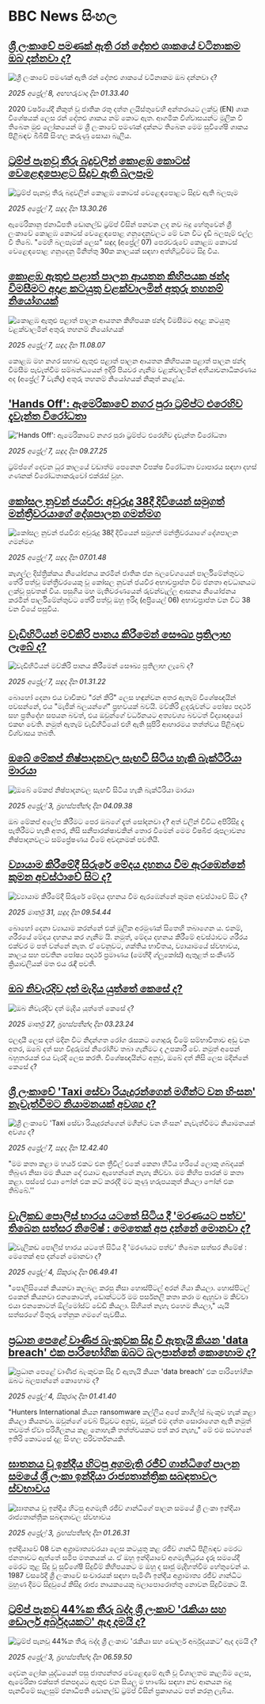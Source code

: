 # BBC News සිංහල## [ශ්‍රී ලංකාවේ පමණක් ඇති රන් දෝතළු ශාකයේ වටිනාකම ඔබ දන්නවා ද?](https://www.bbc.com/sinhala/articles/cwynggz5nv0o?at_campaign=githubrss)![ශ්‍රී ලංකාවේ පමණක් ඇති රන් දෝතළු ශාකයේ වටිනාකම ඔබ දන්නවා ද?](https://ichef.bbci.co.uk/ace/standard/240/cpsprodpb/8c8c/live/ec2373b0-13da-11f0-8735-97934b501932.jpg)_2025 අප්‍රේල් 8, අඟහරුවාදා දින 01.33.40_2020 වර්ෂයේදී නිකුත් වූ ජාතික රතු දත්ත ලයිස්තුවෙහි අන්තරායට ලක්වූ  (EN) ශාක විශේෂයක් ලෙස රන් දෝතළු ශාකය නම් කොට ඇත.
ආගමික විශ්වාසයන්ට මූලික වී තිබෙන මුළු ලෝකයෙන් ම ශ්‍රී ලංකාවේ පමණක් දක්නට තිබෙන මෙම සුවිශේෂි ශාකය පිළිබඳව බීබීසී සිංහල කරුණු සොයා බැලීය.## [ට්‍රම්ප් පැනවූ තීරු බදුවලින් කොළඹ කොටස් වෙළෙඳපොළට සිදුව ඇති බලපෑම](https://www.bbc.com/sinhala/articles/cze1dgkdn3ro?at_campaign=githubrss)![ට්‍රම්ප් පැනවූ තීරු බදුවලින් කොළඹ කොටස් වෙළෙඳපොළට සිදුව ඇති බලපෑම](https://ichef.bbci.co.uk/ace/standard/240/cpsprodpb/9f4b/live/71388760-13af-11f0-b234-07dc7691c360.png)_2025 අප්‍රේල් 7, සඳුදා දින 13.30.26_ඇමෙරිකානු ජනාධිපති ඩොනල්ඩ් ට්‍රම්ප් විසින් පනවන ලද නව බදු හේතුවෙන් ශ්‍රී ලංකාවේ කොළඹ කොටස් වෙළෙඳපොළ ගනුදෙනුවලට මේ වන විට දැඩි බලපෑම් එල්ල වී තිබේ. "මෙහි බලපෑමක් ලෙස" සඳුදා (අප්‍රේල් 07) පෙරවරුවේ කොළඹ කොටස් වෙළෙඳපොළ ගනුදෙනු මිනිත්තු 30ක කාලයක් සඳහා අත්හිටුවීමට සිදු විය.## [කොළඹ ඇතුළු පළාත් පාලන ආයතන කිහිපයක ඡන්ද විමසීමට අදාළ කටයුතු වළක්වාලමින් අතුරු තහනම් නියෝගයක්](https://www.bbc.com/sinhala/articles/c0jzgwjxv05o?at_campaign=githubrss)![කොළඹ ඇතුළු පළාත් පාලන ආයතන කිහිපයක ඡන්ද විමසීමට අදාළ කටයුතු වළක්වාලමින් අතුරු තහනම් නියෝගයක්](https://ichef.bbci.co.uk/ace/standard/240/cpsprodpb/662c/live/b347f290-139f-11f0-8c3e-ab5924cb0c94.jpg)_2025 අප්‍රේල් 7, සඳුදා දින 11.08.07_කොළඹ මහ නගර සභාව ඇතුළු පළාත් පාලන ආයතන කිහිපයක පළාත්  පාලන ඡන්ද විමසීම පැවැත්වීම සම්බන්ධයෙන් ඉදිරි පියවර ගැනීම වළක්වාලමින් අභියාචනාධිකරණය අද (අප්‍රේල් 7 වැනිදා) අතුරු තහනම් නියෝගයක් නිකුත් කළේය.## ['Hands Off': ඇමෙරිකාවේ නගර පුරා ට්‍රම්ප්ට එරෙහිව දැවැන්ත විරෝධතා](https://www.bbc.com/sinhala/articles/c9dj5d38yywo?at_campaign=githubrss)!['Hands Off': ඇමෙරිකාවේ නගර පුරා ට්‍රම්ප්ට එරෙහිව දැවැන්ත විරෝධතා](https://ichef.bbci.co.uk/ace/standard/240/cpsprodpb/b86b/live/4fce84e0-1255-11f0-85e1-a7c7566b3211.jpg)_2025 අප්‍රේල් 7, සඳුදා දින 09.27.25_ට්‍රම්ප්ගේ දෙවන ධූර කාලයේ වඩාත්ම පෙනෙන විපක්ෂ විරෝධතා ව්‍යාපාරය සඳහා දහස් ගණනක් විරෝධතාකරුවෝ එක්රැස් වූහ.## [කෝසල නුවන් ජයවීර: අවුරුදු 38දී දිවියෙන් සමුගත් මන්ත්‍රීවරයාගේ දේශපාලන ගමන්මග](https://www.bbc.com/sinhala/articles/cx27j20wv58o?at_campaign=githubrss)![කෝසල නුවන් ජයවීර: අවුරුදු 38දී දිවියෙන් සමුගත් මන්ත්‍රීවරයාගේ දේශපාලන ගමන්මග](https://ichef.bbci.co.uk/ace/standard/240/cpsprodpb/b813/live/26d98f30-137c-11f0-a9df-914426228455.jpg)_2025 අප්‍රේල් 7, සඳුදා දින 07.01.48_කෑගල්ල දිස්ත්‍රික්කය නියෝජනය කරමින් ජාතික ජන බලවේගයෙන් පාර්ලිමේන්තුවට තේරී පත්වූ මන්ත්‍රීවරයෙකු වූ කෝසල නුවන් ජයවීර අභාවප්‍රාප්ත වීම ජනතා අවධානයට ලක්වූ පුවතක් විය.
පසුගිය මහ මැතිවරණයෙන් රුවන්වැල්ල ආසනය නියෝජනය කරමින් පාර්ලිමේන්තුවට තේරී පත්වූ ඔහු ඉරිදා (අප්‍රියෙල් 06) අභාවප්‍රාප්ත වන විට 38 වන වියේ පසුවිය.## [වැඩිහිටියන් මව්කිරි පානය කිරීමෙන් සෞඛ්‍ය ප්‍රතිලාභ ලැබේ ද?](https://www.bbc.com/sinhala/articles/czx15wk900do?at_campaign=githubrss)![වැඩිහිටියන් මව්කිරි පානය කිරීමෙන් සෞඛ්‍ය ප්‍රතිලාභ ලැබේ ද?](https://ichef.bbci.co.uk/ace/standard/240/cpsprodpb/5280/live/f9882610-1356-11f0-ba12-8d27eb561761.jpg)_2025 අප්‍රේල් 7, සඳුදා දින 01.31.22_බොහෝ දෙනා එය වාචිකව "රන් කිරි" ලෙස හඳුන්වන අතර ඇතැම් විශේෂඥයින් පවසන්නේ, එය "මැජික් බලයන්ගේ" ප්‍රභවයක් බවයි.
මව්කිරි ළදරුවන්ට පෝෂ්‍ය පදාර්ථ සහ ප්‍රතිදේහ සපයන බවත්, එය ඔවුන්ගේ වර්ධනයට අත්‍යවශ්‍ය බවටත් විද්‍යාඥයෝ එකඟ වෙති. නමුත් ඇතැම් වැඩිහිටියෝ එහි ඇති සුපිරි ආහාරමය තත්ත්වය පිළිබඳව විශ්වාසය තබති.## [ඔබේ මේකප් නිෂ්පාදනවල සැඟවී සිටිය හැකි බැක්ටීරියා මාරයා](https://www.bbc.com/sinhala/articles/cvg75ewr5rlo?at_campaign=githubrss)![ඔබේ මේකප් නිෂ්පාදනවල සැඟවී සිටිය හැකි බැක්ටීරියා මාරයා](https://ichef.bbci.co.uk/ace/standard/240/cpsprodpb/ff05/live/3eed3ee0-0fb8-11f0-a36a-c7d6d61d7af6.jpg)_2025 අප්‍රේල් 3, බ්‍රහස්පතින්දා දින 04.09.38_ඔබ මේකප් අලේප කිරීමට පෙර ඔබගේ දෑත් සෝදනවා ද? අත් වලින් විවිධ අපිරිසිදු දෑ පැතිරීමට හැකි අතර, නිසි සනීපාරක්ෂාවකින් තොර වීමෙන් මෙම විෂබීජ රූපලාවන්‍ය නිෂ්පාදනවලට සම්ප්‍රේෂණය වීමේ අවදානමක් පවතියි.## [ව්‍යායාම කිරීමේදී සිරුරේ මේදය දහනය වීම ඇරඹෙන්නේ කුමන අවස්ථාවේ සිට ද?](https://www.bbc.com/sinhala/articles/ce3q16xw4rro?at_campaign=githubrss)![ව්‍යායාම කිරීමේදී සිරුරේ මේදය දහනය වීම ඇරඹෙන්නේ කුමන අවස්ථාවේ සිට ද?](https://ichef.bbci.co.uk/ace/standard/240/cpsprodpb/5a15/live/fa573880-0e09-11f0-90cb-6de76cd8d1c0.jpg)_2025 මාර්තු 31, සඳුදා දින 09.54.44_බොහෝ දෙනා ව්‍යායාම කරන්නේ එක් මූලික අරමුණක් සිතෙහි තබාගෙන ය. එනම්, ශරීරයේ මේදය දහනය කර ගැනීම යි. 
නමුත්, මේදය දහනය කිරීමේ අවස්ථාවට ශරීරය එක්වර ම පත් වන්නේ නැත. ඒ වෙනුවට, ශක්තිය භාවිතය, ව්‍යායාමයේ ස්වභාවය, කාලය සහ පවතින පෝෂ්‍ය පදාර්ථ ප්‍රමාණය (මෙහිදී ග්ලූකෝස්) ඇතුළත් සංකීර්ණ ක්‍රියාවලියක් මත එය රැඳී පවතී.## [ඔබ නිවැරදිව දත් මැදිය යුත්තේ කෙසේ ද?](https://www.bbc.com/sinhala/articles/cdjy033k9nxo?at_campaign=githubrss)![ඔබ නිවැරදිව දත් මැදිය යුත්තේ කෙසේ ද?](https://ichef.bbci.co.uk/ace/standard/240/cpsprodpb/0747/live/cafc9260-0a35-11f0-88b7-5556e7b55c5e.jpg)_2025 මාර්තු 27, බ්‍රහස්පතින්දා දින 03.23.24_ඵලදායී ලෙස දත් මදින විට නිදන්ගත රෝග රැසකට ගොදුරු වීමේ සම්භාවිතාව අඩු වන අතර, ඔබේ දත් සහ විදුරුමස් නිරෝගීව තබා ගැනීමට ද උපකාරී වේ. නමුත් අපෙන් බහුතරයක් එය වැරදි ලෙස කරති. විශේෂඥයින්ට අනුව, ඔබේ දත් නිසි ලෙස මදින්නේ කෙසේ ද?## [ශ්‍රී ලංකාවේ 'Taxi සේවා රියැදුරන්ගෙන් මගීන්ට වන හිංසන' නැවැත්වීමට නියාමනයක් අවශ්‍ය ද?](https://www.bbc.com/sinhala/articles/cewk9w7lkndo?at_campaign=githubrss)![ශ්‍රී ලංකාවේ 'Taxi සේවා රියැදුරන්ගෙන් මගීන්ට වන හිංසන' නැවැත්වීමට නියාමනයක් අවශ්‍ය ද?](https://ichef.bbci.co.uk/ace/standard/240/cpsprodpb/3e0b/live/da9d0270-0afa-11f0-89fb-4188480d70ea.jpg)_2025 අප්‍රේල් 7, සඳුදා දින 12.42.40_"මම කතා කළා ම හයර් එකට එන ත්‍රීවිල් එකේ කෙනා හිටිය හරියේ ලොකු ශබ්දයක් තිබුණ නිසා මම කියන දේ එයාට ඇහෙන්නේ නැහැ කිව්වා. මම කිහිප පාරක් ම කතා කළා. පස්සේ එයා ෆෝන් එක කට් කරද්දී මට කුණු හරුපයකුත් කියලා ෆෝන් එක තිබ්බේ.''## [වැලිකඩ පොලිස් භාරය යටතේ සිටිය දී 'මරණයට පත්ව' තිබෙන සත්සර නිමේෂ් : මෙතෙක් අප දන්නේ මොනවා ද?](https://www.bbc.com/sinhala/articles/cwy0x1lj7y2o?at_campaign=githubrss)![වැලිකඩ පොලිස් භාරය යටතේ සිටිය දී 'මරණයට පත්ව' තිබෙන සත්සර නිමේෂ් : මෙතෙක් අප දන්නේ මොනවා ද?](https://ichef.bbci.co.uk/ace/standard/240/cpsprodpb/c06b/live/1ae153a0-1117-11f0-9e42-81e635c39ce1.jpg)_2025 අප්‍රේල් 4, සිකුරාදා දින 06.49.41_"පොලිසියෙන් කියනවා කලබල කරපු නිසා හොස්පිටල් අරන් ගියා කියලා. හොස්පිටල් එකෙන් කියනවා එනකොටත්, ඩොක්ටර්ට මම පර්සනලි කතා කරා ම ඇහුවා ම කිව්වා එයා එනකොටත් ඕල්මෝස්ට් ඩේඩි කියලා. සිහියත් නැහැ එහෙම කියලා," යැයි සත්සරගේ මිතුරු තේනුක ගමගේ පැවසීය.## [ප්‍රධාන පෙළේ වාණිජ බැංකුවක සිදු වී ඇතැයි කියන 'data breach' එක පාරිභෝගික ඔබට බලපාන්නේ කොහොම ද?](https://www.bbc.com/sinhala/articles/c1lmgpm302go?at_campaign=githubrss)![ප්‍රධාන පෙළේ වාණිජ බැංකුවක සිදු වී ඇතැයි කියන 'data breach' එක පාරිභෝගික ඔබට බලපාන්නේ කොහොම ද?](https://ichef.bbci.co.uk/ace/standard/240/cpsprodpb/e8b3/live/c7a500b0-0fcc-11f0-9f8d-f125b11f3e53.jpg)_2025 අප්‍රේල් 4, සිකුරාදා දින 01.41.40_"Hunters International කියන ransomware කල්ලිය අපේ කාගිල්ස් බැංකුව හැක් කළා කියලා කියනවා. ඔවුන්ගේ වෙබ් පිටුවට අනුව, ඔවුන් එම දත්ත සොරාගෙන ඇති නමුත් තවමත් ඒවා පරිශීලනය කළ නොහැකි තත්ත්වයකට පත් කර නැහැ," මේ එම සටහනේ ඉතිරි කොටසේ දළ සිංහල පරිවර්තනයකි.## [ඝාතනය වූ ඉන්දීය හිටපු අගමැති රජීව් ගාන්ධිගේ පාලන සමයේ ශ්‍රී ලංකා ඉන්දියා රාජ්‍යතාන්ත්‍රික සබඳතාවල ස්වභාවය](https://www.bbc.com/sinhala/articles/cp3197xl91no?at_campaign=githubrss)![ඝාතනය වූ ඉන්දීය හිටපු අගමැති රජීව් ගාන්ධිගේ පාලන සමයේ ශ්‍රී ලංකා ඉන්දියා රාජ්‍යතාන්ත්‍රික සබඳතාවල ස්වභාවය](https://ichef.bbci.co.uk/ace/standard/240/cpsprodpb/cc3a/live/a75b41f0-0f88-11f0-9194-236ce7bf1765.jpg)_2025 අප්‍රේල් 3, බ්‍රහස්පතින්දා දින 01.26.31_ඉන්දියාවේ 08 වන අග්‍රාමාත්‍යවරයා ලෙස කටයුතු කළ රජීව් ගාන්ධි පිළිබඳව මෙරට ජනතාවට ඇත්තේ සමීප මතකයක් ය. ඒ ඔහු ඉන්දියාවේ අගමැතිධූරය දැරූ සමයේදී මෙරට තුළ සිදු වූ සුවිශේෂී සිදුවීම් කිහිපයකට ම ඔහු ද සෘජු මැදිහත්වීම හේතුවෙන් ය. 1987 වසරේදී ශ්‍රී ලංකාවේ සංචාරයක් සඳහා පැමිණි ඉන්දීය අග්‍රාමාත්‍ය රජීව් ගාන්ධිට මුහුණ දීමට සිදුවුයේ කිසිදු රාජ්‍ය නායකයෙකු බලාපොරොත්තු නොවන සිදුවීමකට යි.## [ට්‍රම්ප් පැනවූ 44%ක තීරු බද්ද ශ්‍රී ලංකාව 'රැකියා සහ ඩොලර් අර්බුදයකට' ඇද දමයි ද?](https://www.bbc.com/sinhala/articles/cx27l0z2nx2o?at_campaign=githubrss)![ට්‍රම්ප් පැනවූ 44%ක තීරු බද්ද ශ්‍රී ලංකාව 'රැකියා සහ ඩොලර් අර්බුදයකට' ඇද දමයි ද?](https://ichef.bbci.co.uk/ace/standard/240/cpsprodpb/8680/live/9d878740-1048-11f0-bcba-7117ccbd0d60.jpg)_2025 අප්‍රේල් 3, බ්‍රහස්පතින්දා දින 06.59.50_දෙවන ලෝක යුද්ධයෙන් පසු ජාත්‍යන්තර වෙළෙඳාමේ ඇති වූ විශාලතම කැලඹීම ලෙස, ඇමෙරිකා එක්සත් ජනපදයට ඇතුළු වන සියලු ම භාණ්ඩ සඳහා නව ආනයන බදු පැනවීමේ සැලසුම් ජනාධිපති ඩොනල්ඩ් ට්‍රම්ප් විසින් ප්‍රකාශයට පත් කරනු ලැබීය.